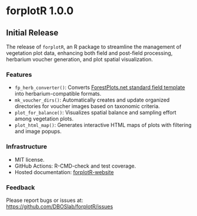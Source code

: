 # forplotR 1.0.0

## Initial Release

The release of `forplotR`, an R package to streamline the management of vegetation plot data, enhancing both field and post-field processing, herbarium voucher generation, and plot spatial visualization.

### Features

- `fp_herb_converter()`: Converts [ForestPlots.net standard field template](https://forestplots.net/) into herbarium-compatible formats.
- `mk_voucher_dirs()`: Automatically creates and update organized directories for voucher images based on taxonomic criteria.
- `plot_for_balance()`: Visualizes spatial balance and sampling effort among vegetation plots.
- `plot_html_map()`: Generates interactive HTML maps of plots with filtering and image popups.

### Infrastructure

- MIT license.
- GitHub Actions: R-CMD-check and test coverage.
- Hosted documentation: [forplotR-website](https://dboslab.github.io/forplotR-website/)

### Feedback

Please report bugs or issues at:  
<https://github.com/DBOSlab/forplotR/issues>